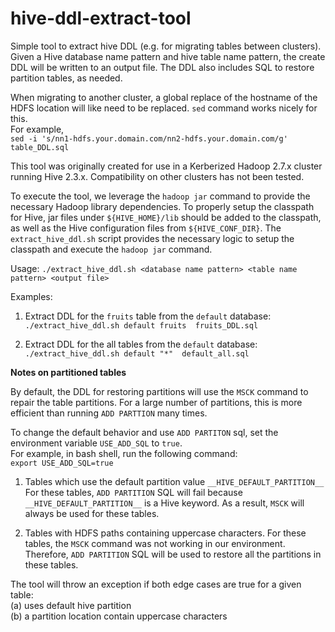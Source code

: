 # hive-ddl-extract-tool
Simple tool to extract hive DDL (e.g. for migrating tables between clusters).
Given a Hive database name pattern and hive table name pattern, the create DDL will be written to an output file.
The DDL also includes SQL to restore partition tables, as needed.  

When migrating to another cluster, a global replace of the hostname of the HDFS location will like need to be replaced.
`sed` command works nicely for this.<br>
For example,<br>
`sed -i 's/nn1-hdfs.your.domain.com/nn2-hdfs.your.domain.com/g' table_DDL.sql`

This tool was originally created for use in a Kerberized Hadoop 2.7.x cluster running Hive 2.3.x.
Compatibility on other clusters has not been tested. 

To execute the tool, we leverage the `hadoop jar` command to provide the necessary Hadoop library dependencies.
To properly setup the classpath for Hive, jar files under `${HIVE_HOME}/lib` should be added to the classpath,
as well as the Hive configuration files from `${HIVE_CONF_DIR}`.
The `extract_hive_ddl.sh` script provides the necessary logic to setup the classpath and execute the `hadoop jar` command.

Usage:
`./extract_hive_ddl.sh <database name pattern> <table name pattern> <output file>`

Examples:

1. Extract DDL for the `fruits` table from the `default` database:<br>
`./extract_hive_ddl.sh default fruits  fruits_DDL.sql`

2. Extract DDL for the all tables from the `default` database:<br>
`./extract_hive_ddl.sh default "*"  default_all.sql`

**Notes on partitioned tables**

By default, the DDL for restoring partitions will use the `MSCK` command to repair the table partitions.
For a large number of partitions, this is more efficient than running `ADD PARTTION` many times.

To change the default behavior and use `ADD PARTITON` sql, set the environment variable `USE_ADD_SQL` to `true`.<br>
For example, in bash shell, run the following command:<br>
 `export USE_ADD_SQL=true`  

1. Tables which use the default partition value `__HIVE_DEFAULT_PARTITION__`
For these tables, `ADD PARTITION` SQL will fail because `__HIVE_DEFAULT_PARTITION__` is a Hive keyword.
As a result, `MSCK` will always be used for these tables.

2. Tables with HDFS paths containing uppercase characters.
For these tables, the `MSCK` command was not working in our environment.
Therefore, `ADD PARTITION` SQL will be used to restore all the partitions in these tables.

The tool will throw an exception if both edge cases are true for a given table:<br>
(a) uses default hive partition<br>
(b) a partition location contain uppercase characters<br>
